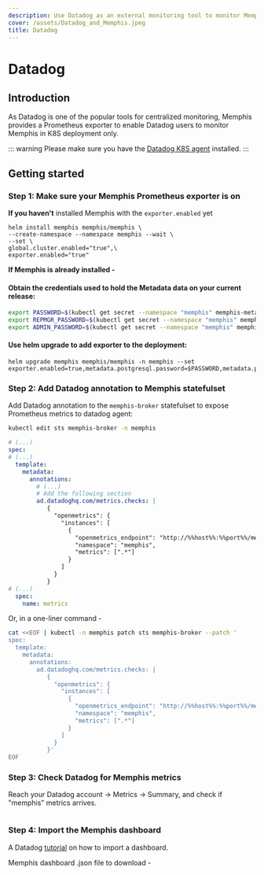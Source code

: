```yaml
---
description: Use Datadog as an external monitoring tool to monitor Memphis
cover: /assets/Datadog_and_Memphis.jpeg
title: Datadog
---
```


# Datadog

## Introduction

As Datadog is one of the popular tools for centralized monitoring, Memphis provides a Prometheus exporter to enable Datadog users to monitor Memphis in K8S deployment only.

::: warning
Please make sure you have the [Datadog K8S agent](https://docs.datadoghq.com/containers/kubernetes/installation/?tab=operator) installed.
:::

## Getting started

### Step 1: Make sure your Memphis Prometheus exporter is on

**If you haven't** installed Memphis with the `exporter.enabled` yet&#x20;

```
helm install memphis memphis/memphis \
--create-namespace --namespace memphis --wait \
--set \
global.cluster.enabled="true",\
exporter.enabled="true"
```

**If Memphis is already installed -**

#### Obtain the credentials used to hold the Metadata data on your current release:

```bash
export PASSWORD=$(kubectl get secret --namespace "memphis" memphis-metadata -o jsonpath="{.data.password}" | base64 -d)
export REPMGR_PASSWORD=$(kubectl get secret --namespace "memphis" memphis-metadata -o jsonpath="{.data.repmgr-password}" | base64 -d)
export ADMIN_PASSWORD=$(kubectl get secret --namespace "memphis" memphis-metadata-coordinator -o jsonpath="{.data.admin-password}" | base64 -d)
```

#### Use helm upgrade to add exporter to the deployment:

```
helm upgrade memphis memphis/memphis -n memphis --set exporter.enabled=true,metadata.postgresql.password=$PASSWORD,metadata.postgresql.repmgrPassword=$REPMGR_PASSWORD,metadata.pgpool.adminPassword=$ADMIN_PASSWORD
```

### Step 2: Add Datadog annotation to Memphis statefulset

Add Datadog annotation to the `memphis-broker` statefulset to expose Prometheus metrics to datadog agent:

```bash
kubectl edit sts memphis-broker -n memphis
```

```yaml
# (...)
spec:
# (...)
  template:
    metadata:
      annotations:
        # (...)
        # Add the following section
        ad.datadoghq.com/metrics.checks: |
           {
             "openmetrics": {
               "instances": [
                 {
                   "openmetrics_endpoint": "http://%%host%%:%%port%%/metrics",
                   "namespace": "memphis",
                   "metrics": [".*"]
                 }
               ]
             }
           }
# (...)
  spec:
    name: metrics
```

Or, in a one-liner command -

```bash
cat <<EOF | kubectl -n memphis patch sts memphis-broker --patch '
spec:
  template:
    metadata:
      annotations:
        ad.datadoghq.com/metrics.checks: |
           {
             "openmetrics": {
               "instances": [
                 {
                   "openmetrics_endpoint": "http://%%host%%:%%port%%/metrics",
                   "namespace": "memphis",
                   "metrics": [".*"]
                 }
               ]
             }
           }'
EOF
```

### Step 3: Check Datadog for Memphis metrics

Reach your Datadog account -> Metrics -> Summary, and check if "memphis" metrics arrives.

<figure><img src="/assets/Screenshot_2023-01-24_at_12.14.53.png" alt=""><figcaption></figcaption></figure>

### Step 4: Import the Memphis dashboard

A Datadog [tutorial](https://docs.datadoghq.com/dashboards/#copy-import-or-export-dashboard-json) on how to import a dashboard.

Memphis dashboard .json file to download -

